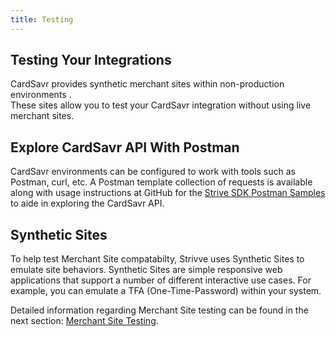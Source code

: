 ```yaml
---
title: Testing
---
```


## Testing Your Integrations
CardSavr provides synthetic merchant sites within non-production environments .  
These sites allow you to test your CardSavr integration without using live merchant sites.

## Explore CardSavr API With Postman

CardSavr environments can be configured to work with tools such as Postman, curl, etc.  A Postman template collection of requests is available along with usage instructions at GitHub for the [Strive SDK Postman Samples](https://github.com/swch/Strivve-SDK/tree/master/postman-samples "Strivve-SDK") to aide in exploring the CardSavr API.

## Synthetic Sites
To help test Merchant Site compatabilty, Strivve uses Synthetic Sites to emulate site behaviors.  Synthetic Sites are simple responsive web applications that support a number of different interactive use cases.  For example, you can emulate a TFA (One-Time-Password) within your system.

Detailed information regarding Merchant Site testing can be found in the next section: [Merchant Site Testing](/testing/site-testing).

